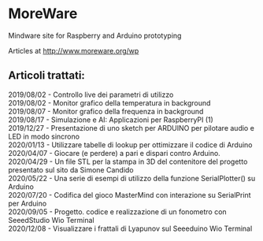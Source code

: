 # MoreWare
Mindware site for Raspberry and Arduino prototyping

Articles at http://www.moreware.org/wp

Articoli trattati:
------------------
2019/08/02 - Controllo live dei parametri di utilizzo <br />
2019/08/02 - Monitor grafico della temperatura in background <br /> 
2019/08/07 - Monitor grafico della frequenza in background <br />
2019/08/17 - Simulazione e AI: Applicazioni per RaspberryPI (1) <br />
2019/12/27 - Presentazione di uno sketch per ARDUINO per pilotare audio e LED in modo sincrono<br />
2020/01/13 - Utilizzare tabelle di lookup per ottimizzare il codice di Arduino<br />
2020/04/07 - Giocare (e perdere) a pari e dispari contro Arduino.<br />
2020/04/29 - Un file STL per la stampa in 3D del contenitore del progetto presentato sul sito da Simone Candido<br />
2020/05/22 - Una serie di esempi di utilizzo della funzione SerialPlotter() su Arduino<br />
2020/07/20 - Codifica del gioco MasterMind con interazione su SerialPrint per Arduino<br />
2020/09/05 - Progetto. codice e realizzazione di un fonometro con SeeedStudio Wio Terminal <br />
2020/12/08 - Visualizzare i frattali di Lyapunov sul Seeeduino Wio Terminal<br />

